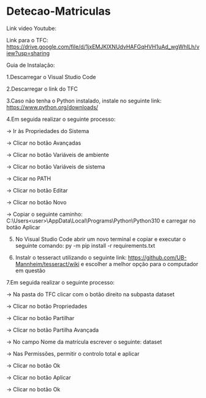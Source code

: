 # Detecao-Matriculas

Link video Youtube: 

Link para o TFC: https://drive.google.com/file/d/1jxEMJKlXNUdvHAFGqHVH1uAd_wgWhILh/view?usp=sharing

Guia de Instalação:

1.Descarregar o Visual Studio Code

2.Descarregar o link do TFC

3.Caso não tenha o Python instalado, instale no seguinte link: https://www.python.org/downloads/

4.Em seguida realizar o seguinte processo:

-> Ir às Propriedades do Sistema

-> Clicar no botão Avançadas

-> Clicar no botão Variáveis de ambiente

-> Clicar no botão Variáveis de sistema

-> Clicar no PATH

-> Clicar no botão Editar

-> Clicar no botão Novo

-> Copiar o seguinte caminho: C:\Users\<user>\AppData\Local\Programs\Python\Python310 e carregar no botão Aplicar

5. No Visual Studio Code abrir um novo terminal e copiar e executar o seguinte comando: py -m pip install -r requirements.txt

6. Instalr o tesseract utilizando o seguinte link: https://github.com/UB-Mannheim/tesseract/wiki e escolher a melhor opção para o computador em questão

7.Em seguida realizar o seguinte processo:

-> Na pasta do TFC clicar com o botão direito na subpasta dataset

-> Clicar no botão Propriedades

-> Clicar no botão Partilhar

-> Clicar no botão Partilha Avançada

-> No campo Nome da matrícula escrever o seguinte: dataset

-> Nas Permissões, permitir o controlo total e aplicar

-> Clicar no botão Ok

-> Clicar no botão Aplicar

-> Clicar no botão Ok



